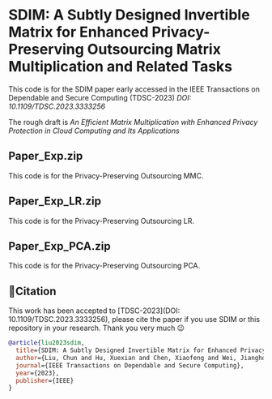# SDIM: A Subtly Designed Invertible Matrix for Enhanced Privacy-Preserving Outsourcing Matrix Multiplication and Related Tasks
This code is for the SDIM paper early accessed in the IEEE Transactions on Dependable and Secure Computing (TDSC-2023)
*DOI: 10.1109/TDSC.2023.3333256*

The rough draft is *An Efficient Matrix Multiplication with Enhanced Privacy Protection in Cloud Computing and Its Applications*

## Paper_Exp.zip
This code is for the Privacy-Preserving Outsourcing MMC.

## Paper_Exp_LR.zip
This code is for the Privacy-Preserving Outsourcing LR.

## Paper_Exp_PCA.zip
This code is for the Privacy-Preserving Outsourcing PCA.


## 📜Citation

This work has been accepted to [TDSC-2023](DOI: 10.1109/TDSC.2023.3333256), please cite the paper if you use SDIM or this repository in your research.
Thank you very much 😉

```bibtex
@article{liu2023sdim,
  title={SDIM: A Subtly Designed Invertible Matrix for Enhanced Privacy-Preserving Outsourcing Matrix Multiplication and Related Tasks},
  author={Liu, Chun and Hu, Xuexian and Chen, Xiaofeng and Wei, Jianghong and Liu, Wenfen},
  journal={IEEE Transactions on Dependable and Secure Computing},
  year={2023},
  publisher={IEEE}
}
```
